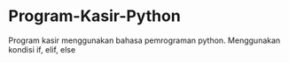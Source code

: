 # Program-Kasir-Python
Program kasir menggunakan bahasa pemrograman python. Menggunakan kondisi if, elif, else
